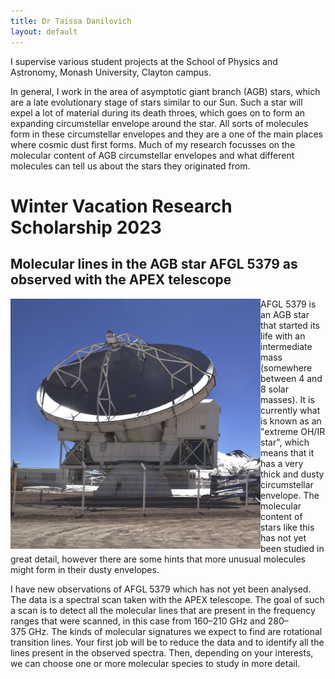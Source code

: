 ```yaml
---
title: Dr Taïssa Danilovich
layout: default
---
```


I supervise various student projects at the School of Physics and Astronomy, Monash University, Clayton campus.

In general, I work in the area of asymptotic giant branch (AGB) stars, which are a late evolutionary stage of stars similar to our Sun. Such a star will expel a lot of material during its death throes, which goes on to form an expanding circumstellar envelope around the star. All sorts of molecules form in these circumstellar envelopes and they are a one of the main places where cosmic dust first forms. Much of my research focusses on the molecular content of AGB circumstellar envelopes and what different molecules can tell us about the stars they originated from.

# Winter Vacation Research Scholarship 2023

## Molecular lines in the AGB star AFGL 5379 as observed with the APEX telescope

<img src="/images/APEX.JPG" align="left" width="400px" height="400px">
AFGL 5379 is an AGB star that started its life with an intermediate mass (somewhere between 4 and 8 solar masses). It is currently what is known as an "extreme OH/IR star", which means that it has a very thick and dusty circumstellar envelope. The molecular content of stars like this has not yet been studied in great detail, however there are some hints that more unusual molecules might form in their dusty envelopes.

I have new observations of AFGL 5379 which has not yet been analysed. The data is a spectral scan taken with the APEX telescope. The goal of such a scan is to detect all the molecular lines that are present in the frequency ranges that were scanned, in this case from 160–210 GHz and 280–375 GHz. The kinds of molecular signatures we expect to find are rotational transition lines. Your first job will be to reduce the data and to identify all the lines present in the observed spectra. Then, depending on your interests, we can choose one or more molecular species to study in more detail.

